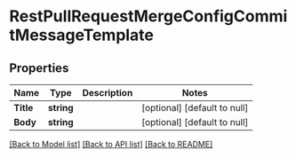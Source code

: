 # RestPullRequestMergeConfigCommitMessageTemplate

## Properties
Name | Type | Description | Notes
------------ | ------------- | ------------- | -------------
**Title** | **string** |  | [optional] [default to null]
**Body** | **string** |  | [optional] [default to null]

[[Back to Model list]](../README.md#documentation-for-models) [[Back to API list]](../README.md#documentation-for-api-endpoints) [[Back to README]](../README.md)

